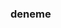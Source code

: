 ### deneme

<!--
**sevv11/sevv11** is a ✨ _special_ ✨ repository because its `README.md` (this file) appears on your GitHub profile.

